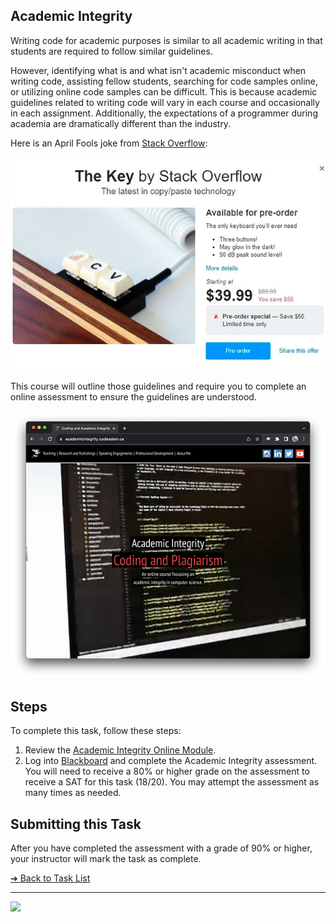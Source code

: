 <style>@import url("//readme.codeadam.ca/readme.css");</style>

## Academic Integrity

Writing code for academic purposes is similar to all academic writing in that students are required to follow similar guidelines.

However, identifying what is and what isn't academic misconduct when writing code, assisting fellow students, searching for code samples online, or utilizing online code samples can be difficult. This is because academic guidelines related to writing code will vary in each course and occasionally in each assignment. Additionally, the expectations of a programmer during academia are dramatically different than the industry.

Here is an April Fools joke from [Stack Overflow](https://stackoverflow.com/):

![Copying Code Meme](images/meme-copying.png)

This course will outline those guidelines and require you to complete an online assessment to ensure the guidelines are understood.

![Academic Integrity online module](images/screenshot-academic-integrity.png)

## Steps

To complete this task, follow these steps:

1. Review the [Academic Integrity Online Module](https://academicintegrity.codeadam.ca/). 
2. Log into [Blackboard](https://learn.humber.ca/) and complete the Academic Integrity assessment. You will need to receive a 80% or higher grade on the assessment to receive a SAT for this task (18/20). You may attempt the assessment as many times as needed. 

## Submitting this Task

After you have completed the assessment with a grade of 90% or higher, your instructor will mark the task as complete. 

[&#10132; Back to Task List](/)

---

<a href="https://brickmmo.com">
<img src="https://brickmmo.com/images/brickmmo-logo-horizontal.jpg" width="100">
</a>
